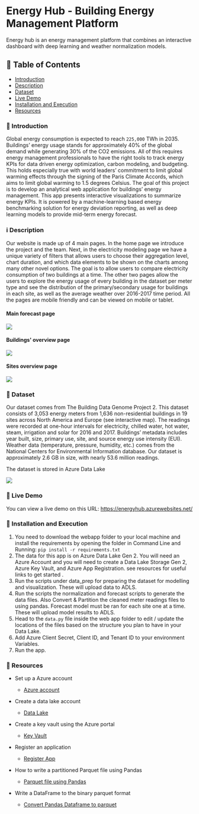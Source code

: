 # Energy Hub - Building Energy Management Platform

Energy hub is an energy management platform that combines an interactive dashboard with deep learning and weather normalization models.

## :bookmark_tabs: Table of Contents
- [Introduction](#Introduction)
- [Description](#Description)
- [Dataset](#Dataset)
- [Live Demo](#demo)
- [Installation and Execution](#Installation)
- [Resources](#resources)

### :loudspeaker: Introduction

Global energy consumption is expected to reach `225,000` TWh in 2035. Buildings’ energy usage stands for approximately 40% of the global demand while generating 30% of the CO2 emissions. All of this requires energy management professionals to have the right tools to track energy KPIs for data driven energy optimization, carbon modeling, and budgeting. This holds especially true with world leaders’ commitment to limit global warming effects through the signing of the Paris Climate Accords, which aims to limit global warming to 1.5 degrees Celsius. The goal of this project is to develop an analytical web application for buildings’ energy management. This app presents interactive visualizations to summarize energy KPIs. It is powered by a machine-learning based energy benchmarking solution for energy deviation reporting, as well as deep learning models to provide mid-term energy forecast. 

### :information_source: Description

Our website is made up of 4 main pages. In the home page we introduce the project and the team. Next, in the electricity modeling page we have a unique variety of filters that allows users to choose their aggregation level, chart duration, and which data elements to be shown on the charts among many other novel options. The goal is to allow users to compare electricity consumption of two buildings at a time. The other two pages allow the users to explore the energy usage of every building in the dataset per meter type and see the distribution of the primary/secondary usage for buildings in each site, as well as the average weather over 2016-2017 time period. All the pages are mobile friendly and can be viewed on mobile or tablet.

#### Main forecast page
<p float="left">
  <img src="webapp/assets/images/forecast_page.png">
</p>

#### Buildings' overview page
<p float="left">
  <img src="webapp/assets/images/building_page.png"> 
</p>

#### Sites overview page
<p float="left">
  <img src="webapp/assets/images/sites_overview.png">
</p>

### :file_folder: Dataset

Our dataset comes from The Building Data Genome Project 2. This dataset consists of 3,053 energy meters from 1,636 non-residential buildings in 19 sites across North America and Europe (see interactive map). The readings were recorded at one-hour intervals for electricity, chilled water, hot water, steam, irrigation and solar for 2016 and 2017. Buildings’ metadata includes year built, size, primary use, site, and source energy use intensity (EUI). Weather data (temperature, pressure, humidity, etc.) comes from the National Centers for Environmental Information database. Our dataset is approximately 2.6 GB in size, with nearly 53.6 million readings. 

The dataset is stored in Azure Data Lake

<p float="left">
  <img src="webapp/assets/images/azure.png">
</p>

### :movie_camera: Live Demo

You can view a live demo on this URL: https://energyhub.azurewebsites.net/

### :hammer: Installation and Execution

1. You need to download the webapp folder to your local machine and install the requirements by opening the folder in Command Line and Running: `pip install -r requirements.txt`
2. The data for this app is on Azure Data Lake Gen 2. You will need an Azure Account and you will need to create a Data Lake Storage Gen 2, Azure Key Vault, and Azure App Registration. see resources for useful links to get started .
3. Run the scripts under data_prep for preparing the dataset for modelling and visualization. These will upload data to ADLS.
4. Run the scripts the normalization and forecast scripts to generate the data files. Also Convert & Partition the cleaned meter readings files to using pandas. Forecast model must be ran for each site one at a time. These will upload model results to ADLS.
6. Head to the `data.py` file inside the web app folder to edit / update the locations of the files based on the structure you plan to have in your Data Lake.
7. Add Azure Client Secret, Client ID, and Tenant ID to your environment Variables.
8. Run the app.


### :open_file_folder: Resources

* Set up a Azure account
	* [Azure account](https://docs.microsoft.com/en-us/learn/modules/create-an-azure-account/)
	
* Create a data lake account
	* [Data Lake](https://docs.microsoft.com/en-us/azure/storage/blobs/create-data-lake-storage-account)

*  Create a key vault using the Azure portal
	* [Key Vault](https://docs.microsoft.com/en-us/azure/key-vault/general/quick-create-portal)
	
* Register an application
	* [Register App](https://docs.microsoft.com/en-us/azure/active-directory/develop/quickstart-register-app)

* How to write a partitioned Parquet file using Pandas
	* [Parquet file using Pandas](https://stackoverflow.com/questions/52934265/how-to-write-a-partitioned-parquet-file-using-pandas)

* Write a DataFrame to the binary parquet format
	* [Convert Pandas Dataframe to parquet](https://pandas.pydata.org/pandas-docs/version/1.1/reference/api/pandas.DataFrame.to_parquet.html)
